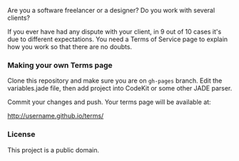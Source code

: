Are you a software freelancer or a designer? Do you work with several
clients? 

If you ever have had any dispute with your client, in 9 out of 10 cases
it's due to different expectations. You need a Terms of Service page to
explain how you work so that there are no doubts.


### Making your own Terms page

Clone this repository and make sure you are on `gh-pages` branch. Edit
the variables.jade file, then add project into CodeKit or some other
JADE parser.

Commit your changes and push. Your  terms page will be available at:

 http://username.github.io/terms/

### License

This project is a public domain.




